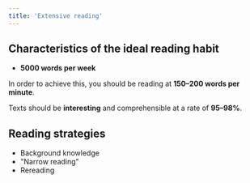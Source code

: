 ```yaml
---
title: 'Extensive reading'
---
```


## Characteristics of the ideal reading habit

- **5000 words per week**

In order to achieve this, you should be reading at **150–200 words per minute**.

Texts should be **interesting** and comprehensible at a rate of **95–98%**.

## Reading strategies

- Background knowledge
- "Narrow reading"
- Rereading
